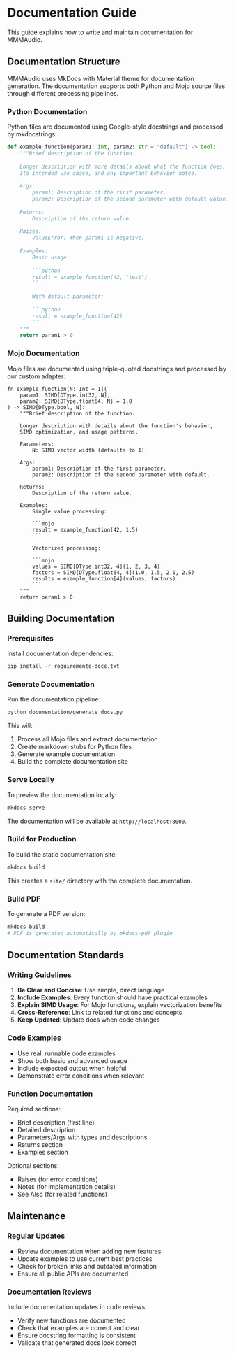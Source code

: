 # Documentation Guide

This guide explains how to write and maintain documentation for MMMAudio.

## Documentation Structure

MMMAudio uses MkDocs with Material theme for documentation generation. The documentation supports both Python and Mojo source files through different processing pipelines.

### Python Documentation

Python files are documented using Google-style docstrings and processed by mkdocstrings:

```python
def example_function(param1: int, param2: str = "default") -> bool:
    """Brief description of the function.
    
    Longer description with more details about what the function does,
    its intended use cases, and any important behavior notes.
    
    Args:
        param1: Description of the first parameter.
        param2: Description of the second parameter with default value.
        
    Returns:
        Description of the return value.
        
    Raises:
        ValueError: When param1 is negative.
        
    Examples:
        Basic usage:
        
        ```python
        result = example_function(42, "test")
        ```
        
        With default parameter:
        
        ```python
        result = example_function(42)
        ```
    """
    return param1 > 0
```

### Mojo Documentation

Mojo files are documented using triple-quoted docstrings and processed by our custom adapter:

```mojo
fn example_function[N: Int = 1](
    param1: SIMD[DType.int32, N], 
    param2: SIMD[DType.float64, N] = 1.0
) -> SIMD[DType.bool, N]:
    """Brief description of the function.
    
    Longer description with details about the function's behavior,
    SIMD optimization, and usage patterns.
    
    Parameters:
        N: SIMD vector width (defaults to 1).
    
    Args:
        param1: Description of the first parameter.
        param2: Description of the second parameter with default.
        
    Returns:
        Description of the return value.
        
    Examples:
        Single value processing:
        
        ```mojo
        result = example_function(42, 1.5)
        ```
        
        Vectorized processing:
        
        ```mojo
        values = SIMD[DType.int32, 4](1, 2, 3, 4)
        factors = SIMD[DType.float64, 4](1.0, 1.5, 2.0, 2.5)
        results = example_function[4](values, factors)
        ```
    """
    return param1 > 0
```

## Building Documentation

### Prerequisites

Install documentation dependencies:

```bash
pip install -r requirements-docs.txt
```

### Generate Documentation

Run the documentation pipeline:

```bash
python documentation/generate_docs.py
```

This will:  
1. Process all Mojo files and extract documentation  
2. Create markdown stubs for Python files  
3. Generate example documentation  
4. Build the complete documentation site  

### Serve Locally

To preview the documentation locally:

```bash
mkdocs serve
```

The documentation will be available at `http://localhost:8000`.

### Build for Production

To build the static documentation site:

```bash
mkdocs build
```

This creates a `site/` directory with the complete documentation.

### Build PDF

To generate a PDF version:

```bash
mkdocs build
# PDF is generated automatically by mkdocs-pdf plugin
```

## Documentation Standards

### Writing Guidelines

1. **Be Clear and Concise**: Use simple, direct language
2. **Include Examples**: Every function should have practical examples
3. **Explain SIMD Usage**: For Mojo functions, explain vectorization benefits
4. **Cross-Reference**: Link to related functions and concepts
5. **Keep Updated**: Update docs when code changes

### Code Examples

- Use real, runnable code examples
- Show both basic and advanced usage
- Include expected output when helpful
- Demonstrate error conditions when relevant

### Function Documentation

Required sections:
- Brief description (first line)
- Detailed description 
- Parameters/Args with types and descriptions
- Returns section
- Examples section

Optional sections:
- Raises (for error conditions)
- Notes (for implementation details)
- See Also (for related functions)

## Maintenance

### Regular Updates

- Review documentation when adding new features
- Update examples to use current best practices
- Check for broken links and outdated information
- Ensure all public APIs are documented

### Documentation Reviews

Include documentation updates in code reviews:
- Verify new functions are documented
- Check that examples are correct and clear
- Ensure docstring formatting is consistent
- Validate that generated docs look correct